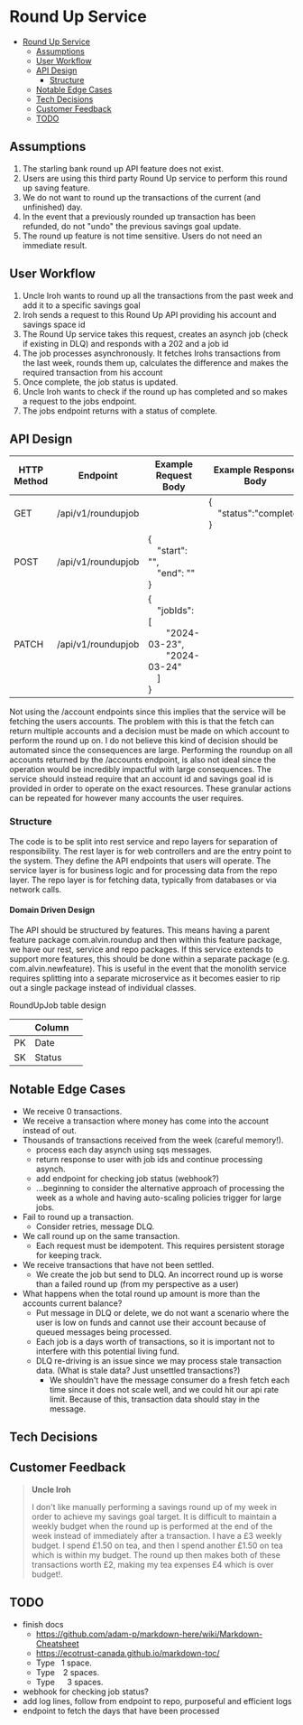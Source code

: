
# Round Up Service
- [Round Up Service](#round-up-service)
    * [Assumptions](#assumptions)
    * [User Workflow](#user-workflow)
    * [API Design](#api-design)
        + [Structure](#structure)
    * [Notable Edge Cases](#notable-edge-cases)
    * [Tech Decisions](#tech-decisions)
    * [Customer Feedback](#customer-feedback)
    * [TODO](#todo)




## Assumptions
1. The starling bank round up API feature does not exist.
2. Users are using this third party Round Up service to perform this round up saving feature.
3. We do not want to round up the transactions of the current (and unfinished) day.
4. In the event that a previously rounded up transaction has been refunded, do not "undo" the previous savings goal update. 
5. The round up feature is not time sensitive. Users do not need an immediate result.


## User Workflow
1. Uncle Iroh wants to round up all the transactions from the past week and add it to a specific savings goal
2. Iroh sends a request to this Round Up API providing his account and savings space id
3. The Round Up service takes this request, creates an asynch job (check if existing in DLQ) and responds with a 202 and a job id
4. The job processes asynchronously. It fetches Irohs transactions from the last week, rounds them up, calculates the difference and makes the required transaction from his account
5. Once complete, the job status is updated.
6. Uncle Iroh wants to check if the round up has completed and so makes a request to the jobs endpoint.
7. The jobs endpoint returns with a status of complete.

## API Design

| HTTP Method | Endpoint           | Example Request Body                                                                                 | Example Response Body                 |
|-------------|--------------------|------------------------------------------------------------------------------------------------------|---------------------------------------|
| GET         | /api/v1/roundupjob |                                                                                                      | {<br/>&emsp;"status":"complete"<br/>} |
| POST        | /api/v1/roundupjob | {<br/>&emsp;"start": "",<br/>&emsp;"end": ""<br/>}                                                   |                                       |
| PATCH       | /api/v1/roundupjob | {<br/>&emsp;"jobIds": [<br/>&emsp;&emsp;"2024-03-23",<br/>&emsp;&emsp;"2024-03-24"<br/>&emsp;]<br/>} |                                       |


Not using the /account endpoints since this implies that the service will be fetching the users accounts.
The problem with this is that the fetch can return multiple accounts and a decision must be made on which account to perform the round up on.
I do not believe this kind of decision should be automated since the consequences are large.
Performing the roundup on all accounts returned by the /accounts endpoint, is also not ideal since the operation would be incredibly impactful with large consequences.
The service should instead require that an account id and savings goal id is provided in order to operate on the exact resources.
These granular actions can be repeated for however many accounts the user requires.


### Structure

The code is to be split into rest service and repo layers for separation of responsibility.
The rest layer is for web controllers and are the entry point to the system. They define the API endpoints that users will operate.
The service layer is for business logic and for processing data from the repo layer.
The repo layer is for fetching data, typically from databases or via network calls.

#### Domain Driven Design
The API should be structured by features.
This means having a parent feature package com.alvin.roundup and then within this feature package, we have our rest, service and repo packages.
If this service extends to support more features, this should be done within a separate package (e.g. com.alvin.newfeature).
This is useful in the event that the monolith service requires splitting into a separate microservice as it becomes easier to rip out a single package instead of individual classes.





RoundUpJob table design

|    | Column |        |
|----|--------|--------|
| PK | Date   |        |
| SK | Status |        |


## Notable Edge Cases
- We receive 0 transactions.
- We receive a transaction where money has come into the account instead of out.
- Thousands of transactions received from the week (careful memory!).
  - process each day asynch using sqs messages.
  - return response to user with job ids and continue processing asynch.
  - add endpoint for checking job status (webhook?)
  - ...beginning to consider the alternative approach of processing the week as a whole and having auto-scaling policies trigger for large jobs. 
- Fail to round up a transaction.
  - Consider retries, message DLQ.
- We call round up on the same transaction.
  - Each request must be idempotent. This requires persistent storage for keeping track.
- We receive transactions that have not been settled.
  - We create the job but send to DLQ. An incorrect round up is worse than a failed round up (from my perspective as a user)
- What happens when the total round up amount is more than the accounts current balance?
  - Put message in DLQ or delete, we do not want a scenario where the user is low on funds and cannot use their account because of queued messages being processed. 
  - Each job is a days worth of transactions, so it is important not to interfere with this potential living fund. 
  - DLQ re-driving is an issue since we may process stale transaction data. (What is stale data? Just unsettled transactions?)
    - We shouldn't have the message consumer do a fresh fetch each time since it does not scale well, and we could hit our api rate limit. Because of this, transaction data should stay in the message.


## Tech Decisions


## Customer Feedback
>**Uncle Iroh**
> 
>I don't like manually performing a savings round up of my week in order to achieve my savings goal target.
It is difficult to maintain a weekly budget when the round up is performed at the end of the week instead of immediately after a transaction.
I have a £3 weekly budget. I spend £1.50 on tea, and then I spend another £1.50 on tea which is within my budget. The round up then makes both of these
transactions worth £2, making my tea expenses £4 which is over budget!.



## TODO

- finish docs
  - https://github.com/adam-p/markdown-here/wiki/Markdown-Cheatsheet
  - https://ecotrust-canada.github.io/markdown-toc/
  - Type &nbsp;  1 space. 
  - Type &ensp;  2 spaces. 
  - Type &emsp;  3 spaces.
- webhook for checking job status?
- add log lines, follow from endpoint to repo, purposeful and efficient logs
- endpoint to fetch the days that have been processed